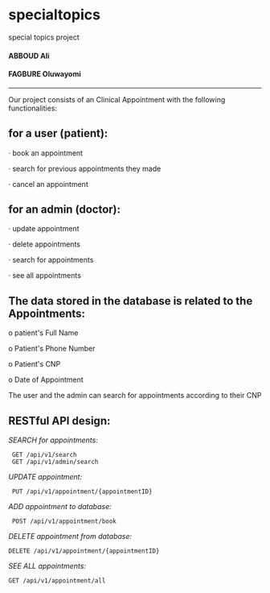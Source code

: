 # specialtopics
special topics project

#### ABBOUD Ali

#### FAGBURE Oluwayomi

----------------------------------------

Our project consists of an Clinical Appointment with the following functionalities:

## for a user (patient):

· book an appointment

· search for previous appointments they made

 · cancel an appointment

## for an admin (doctor):

· update appointment

· delete appointments

· search for appointments

· see all appointments 

## The data stored in the database is related to the Appointments:

o patient's Full Name

o Patient's Phone Number

o Patient's CNP

o Date of Appointment

The user and the admin can search for appointments according to their CNP 

## RESTful API design:

*SEARCH for appointments:*
```
 GET /api/v1/search
 GET /api/v1/admin/search
 ```
 
*UPDATE appointment:*
```
 PUT /api/v1/appointment/{appointmentID}
 ```
 
*ADD appointment to database:*
```
 POST /api/v1/appointment/book
```

*DELETE appointment from database:*
```
DELETE /api/v1/appointment/{appointmentID}
```

*SEE ALL appointments:*
```
GET /api/v1/appointment/all
```
